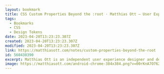```yaml
---
layout: bookmark
title: CSS Custom Properties Beyond the :root · Matthias Ott – User Experience Designer
tags:
  - Bookmarks
  - CSS
  - Design Tokens
date: 2023-04-20T13:23:23.307Z
created: 2023-04-20T13:23:23.307Z
modified: 2023-04-20T13:23:23.307Z
link: https://matthiasott.com/notes/custom-properties-beyond-the-root
id: 560438390
excerpt: Matthias Ott is an independent user experience designer and developer from Stuttgart, Germany. Besides design practice he teaches Interface Prototyping at the Muthesius Academy of Fine Arts and Design, Kiel.
image: https://matthiasott.com/android-chrome-384x384.png?v=00rKnA7O762
---
```

